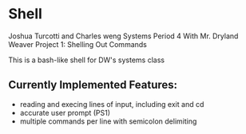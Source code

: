 # Shell

Joshua Turcotti and Charles weng
Systems Period 4 With Mr. Dryland Weaver
Project 1: Shelling Out Commands

This is a bash-like shell for DW's systems class

## Currently Implemented Features:
* reading and execing lines of input, including exit and cd
* accurate user prompt (PS1)
* multiple commands per line with semicolon delimiting
